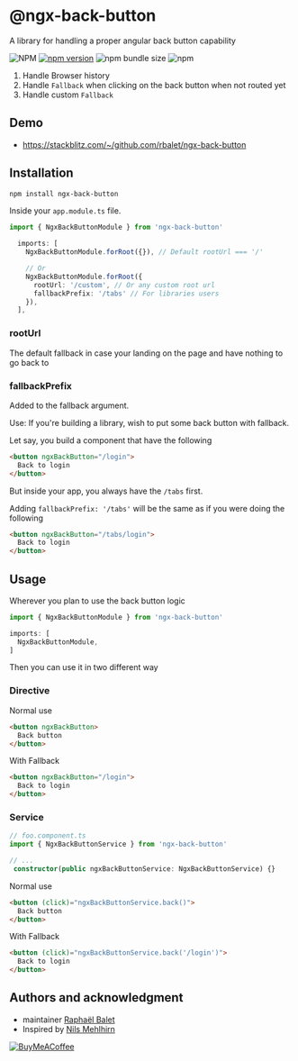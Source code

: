 # @ngx-back-button 
A library for handling a proper angular back button capability

![NPM](https://img.shields.io/npm/l/ngx-back-button)
[![npm version](https://img.shields.io/npm/v/ngx-back-button.svg)](https://www.npmjs.com/package/ngx-back-button)
![npm bundle size](https://img.shields.io/bundlephobia/min/ngx-back-button)
![npm](https://img.shields.io/npm/dm/ngx-back-button)

1. Handle Browser history
2. Handle `Fallback` when clicking on the back button when not routed yet
3. Handle custom `Fallback`

## Demo
- https://stackblitz.com/~/github.com/rbalet/ngx-back-button

## Installation

```sh
npm install ngx-back-button
```

Inside your `app.module.ts` file.
```typescript
import { NgxBackButtonModule } from 'ngx-back-button'

  imports: [
    NgxBackButtonModule.forRoot({}), // Default rootUrl === '/'

    // Or
    NgxBackButtonModule.forRoot({
      rootUrl: '/custom', // Or any custom root url
      fallbackPrefix: '/tabs' // For libraries users
    }),
  ],
```

### rootUrl 
The default fallback in case your landing on the page and have nothing to go back to

### fallbackPrefix
Added to the fallback argument.

Use: If you're building a library, wish to put some back button with fallback. 

Let say, you build a component that have the following 
```html
<button ngxBackButton="/login">
  Back to login
</button>
```

But inside your app, you always have the `/tabs` first.

Adding `fallbackPrefix: '/tabs'` will be the same as if you were doing the following

```html
<button ngxBackButton="/tabs/login">
  Back to login
</button>
```

## Usage
Wherever you plan to use the back button logic

```typescript
import { NgxBackButtonModule } from 'ngx-back-button'

imports: [
  NgxBackButtonModule,
]
```

Then you can use it in two different way

### Directive
Normal use
```html
<button ngxBackButton>
  Back button
</button>
```

With Fallback
```html
<button ngxBackButton="/login">
  Back to login
</button>
```

### Service
```typescript
// foo.component.ts
import { NgxBackButtonService } from 'ngx-back-button'

// ...
 constructor(public ngxBackButtonService: NgxBackButtonService) {}
```

Normal use
```html
<button (click)="ngxBackButtonService.back()">
  Back button
</button>
```

With Fallback
```html
<button (click)="ngxBackButtonService.back('/login')">
  Back to login
</button>
```

## Authors and acknowledgment
* maintainer [Raphaël Balet](https://github.com/rbalet)
* Inspired by [Nils Mehlhirn](https://nils-mehlhorn.de/posts/angular-navigate-back-previous-page/)

[![BuyMeACoffee](https://www.buymeacoffee.com/assets/img/custom_images/purple_img.png)](https://www.buymeacoffee.com/widness)
